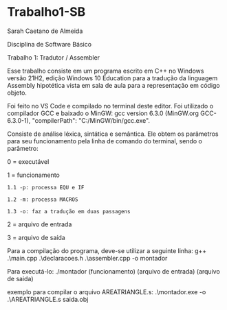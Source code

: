 # Trabalho1-SB
Sarah Caetano de Almeida

Disciplina de Software Básico

Trabalho 1: Tradutor / Assembler

Esse trabalho consiste em um programa escrito em C++ no Windows versão 21H2, 
edição Windows 10 Education para a tradução da linguagem Assembly hipotética 
vista em sala de aula para a representação em código objeto. 

Foi feito no VS Code e compilado no terminal deste editor. Foi utilizado o compilador
GCC e baixado o MinGW: 
gcc version 6.3.0 (MinGW.org GCC-6.3.0-1), "compilerPath": "C:/MinGW/bin/gcc.exe".

Consiste de análise léxica, sintática e semântica. Ele obtem os parâmetros 
para seu funcionamento pela linha de comando do terminal, sendo o parâmetro:

0 = executável

1 = funcionamento 

    1.1 -p: processa EQU e IF
    
    1.2 -m: processa MACROS
    
    1.3 -o: faz a tradução em duas passagens
    
2 = arquivo de entrada

3 = arquivo de saída

Para a compilação do programa, deve-se utilizar a seguinte linha:
    g++ .\main.cpp .\declaracoes.h .\assembler.cpp -o montador

Para executá-lo:
./montador (funcionamento) (arquivo de entrada) (arquivo de saida)

exemplo para compilar o arquivo AREATRIANGLE.s:
.\montador.exe -o .\AREATRIANGLE.s saida.obj
